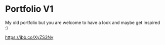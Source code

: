 # Portfolio V1

My old portfolio but you are welcome to have a look and maybe get inspired :)

https://ibb.co/XyZS3Ny
